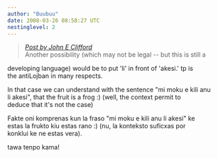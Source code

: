 ```yaml
---
author: "Buubuu"
date: 2008-03-26 08:58:27 UTC
nestinglevel: 2
---
```

> [_Post by John E Clifford_](/0sXdq1DD/grammar-question-imperative-and-predicate#post5)  
> Another possibility (which may not be legal -- but this is still a  
> 

developing language) would be to put 'li' in front of 'akesi.' tp is  
the antiLojban in many respects.  
  
In that case we can understand with the sentence "mi moku e kili anu  
li akesi", that the fruit is a frog :) (well, the context permit to  
deduce that it's not the case)  
  
Fakte oni komprenas kun la fraso "mi moku e kili anu li akesi" ke  
estas la frukto kiu estas rano :) (nu, la konteksto suficxas por  
konklui ke ne estas vera).  
  
tawa tenpo kama!